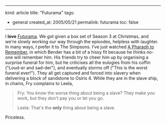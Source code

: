 -----
kind: article
title: "Futurama"
tags:
- general
created_at: 2005/05/21
permalink: futurama
toc: false
-----

<p>I <strong>love</strong> <a href="http://www.gotfuturama.com/">Futurama</a>. We got given a box set of Season 3 at Christmas, and we're slowly working our way through the episodes, helpless with laughter. In many ways, I prefer it to The Simpsons. I've just watched <a href="http://www.gotfuturama.com/Information/Capsules/3ACV17/">A Pharaoh to Remember</a>, in which Bender has a bit of a hissy fit because he thinks no-one will remember him. His friends try to cheer him up by organising a surprise funeral for him, but he criticises all the eulogies from his coffin ("Loud-er and sad-der"), and eventually storms off ("This is the worst funeral ever!"). They all get captured and forced into slavery when delivering a block of sandstone to Osiris 4. While they are in the slave ship, in chains, Fry complains to Leela,</p>

<blockquote>
<p>Fry: You know the worse thing about being a slave? They make you work, but they don't pay you or let you go.</p>
<p>Leela: That's the <strong>only</strong> thing about being a slave.</p>
</blockquote>

<p>Priceless.</p>



